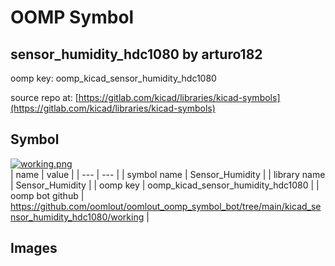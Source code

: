# OOMP Symbol  
## sensor_humidity_hdc1080  by arturo182  
  
oomp key: oomp_kicad_sensor_humidity_hdc1080  
  
source repo at: [https://gitlab.com/kicad/libraries/kicad-symbols](https://gitlab.com/kicad/libraries/kicad-symbols)  
## Symbol  
  
[![working.png](working_600.png)](working.png)  
| name | value | 
| --- | --- | 
| symbol name | Sensor_Humidity | 
| library name | Sensor_Humidity | 
| oomp key | oomp_kicad_sensor_humidity_hdc1080 | 
| oomp bot github | https://github.com/oomlout/oomlout_oomp_symbol_bot/tree/main/kicad_sensor_humidity_hdc1080/working | 
## Images  
